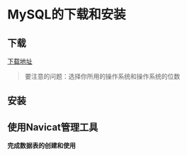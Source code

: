# MySQL的下载和安装

## 下载

[下载地址](https://dev.mysql.com/downloads/mysql/)

> 要注意的问题：选择你所用的操作系统和操作系统的位数

## 安装

## 使用Navicat管理工具

**完成数据表的创建和使用**





